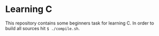 # Learning C

This repository contains some beginners task for learning C.
In order to build all sources hit `$ ./compile.sh`.
